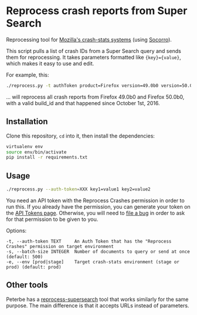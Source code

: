 # Reprocess crash reports from Super Search

Reprocessing tool for [Mozilla's crash-stats systems](https://crash-stats.mozilla.com/) (using [Socorro](https://github.com/mozilla/socorro)).

This script pulls a list of crash IDs from a Super Search query and sends them for reprocessing. It takes parameters formatted like ``{key}={value}``, which makes it easy to use and edit.

For example, this:

```bash
./reprocess.py -t authToken product=Firefox version=49.0b0 version=50.0b0 'date=>2016-10-01' 'build_id=>0'
```

... will reprocess all crash reports from Firefox 49.0b0 and Firefox 50.0b0, with a valid build_id and that happened since October 1st, 2016.

## Installation

Clone this repository, ``cd`` into it, then install the dependencies:

```bash
virtualenv env
source env/bin/activate
pip install -r requirements.txt
```

## Usage

```bash
./reprocess.py --auth-token=XXX key1=value1 key2=value2
```

You need an API token with the Reprocess Crashes permission in order to run this. If you already have the permission, you can generate your token on the [API Tokens page](https://crash-stats.mozilla.com/api/tokens/). Otherwise, you will need to [file a bug](https://bugzilla.mozilla.org/enter_bug.cgi?product=Socorro&component=General) in order to ask for that permission to be given to you.

Options:

```
-t, --auth-token TEXT     An Auth Token that has the "Reprocess Crashes" permission on target environment
-s, --batch-size INTEGER  Number of documents to query or send at once (default: 500)
-e, --env [prod|stage]    Target crash-stats environment (stage or prod) (default: prod)
```

## Other tools

Peterbe has a [reprocess-supersearch](https://github.com/peterbe/reprocess-supersearch/) tool that works similarly for the same purpose. The main difference is that it accepts URLs instead of parameters.
